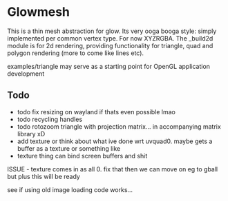 # Glowmesh
This is a thin mesh abstraction for glow. Its very ooga booga style: simply implemented per common vertex type. For now XYZRGBA. The _build2d module is for 2d rendering, providing functionality for triangle, quad and polygon rendering (more to come like lines etc).


examples/triangle may serve as a starting point for OpenGL application development

## Todo
* todo fix resizing on wayland if thats even possible lmao
* todo recycling handles
* todo rotozoom triangle with projection matrix... in accompanying matrix library xD
* add texture or think about what ive done wrt uvquad0. maybe gets a buffer as a texture or something like
* texture thing can bind screen buffers and shit

ISSUE - texture comes in as all 0.
fix that then we can move on eg to gball but plus this will be ready



see if using old image loading code works...
